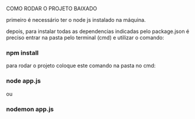 COMO RODAR O PROJETO BAIXADO

primeiro é necessário ter o node js instalado na máquina.

depois, para instalar todas as dependencias indicadas pelo package.json é preciso entrar na pasta pelo terminal (cmd) e utilizar o comando:

### npm install

para rodar o projeto coloque este comando na pasta no cmd:

### node app.js
ou
### nodemon app.js